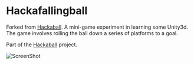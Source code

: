 # Hackafallingball

Forked from [Hackaball](https://github.com/bosshack/hackaball).  A mini-game experiment in learning some Unity3d.  The game involves rolling the ball down a series of platforms to a goal.

Part of the [Hackaball](https://github.com/bosshack/hackaball) project.

![ScreenShot](https://raw.github.com/ghouston/hackafallingball/screenshots/screenshots/hackafallingball_09_17_2014.png)

